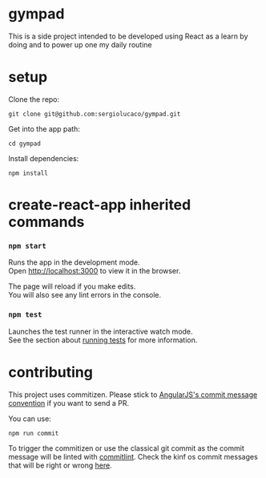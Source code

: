 # gympad
This is a side project intended to be developed using React as a learn by doing and to power up one my daily routine

# setup

Clone the repo:
```
git clone git@github.com:sergiolucaco/gympad.git
```

Get into the app path:
```
cd gympad
```

Install dependencies:
```
npm install
```
# create-react-app inherited commands

### `npm start`

Runs the app in the development mode.<br>
Open [http://localhost:3000](http://localhost:3000) to view it in the browser.

The page will reload if you make edits.<br>
You will also see any lint errors in the console.

### `npm test`

Launches the test runner in the interactive watch mode.<br>
See the section about [running tests](https://facebook.github.io/create-react-app/docs/running-tests) for more information.

# contributing
This project uses commitizen. Please stick to [AngularJS's commit message convention](https://github.com/angular/angular.js/blob/master/DEVELOPERS.md#-git-commit-guidelines) if you want to send a PR.

You can use:
```
npm run commit
```

To trigger the commitizen or use the classical git commit as the commit message will be linted with [commitlint](https://github.com/marionebl/commitlint). Check the kinf os commit messages that will be right or wrong [here](https://marionebl.github.io/commitlint/#/guides-local-setup?id=test).
